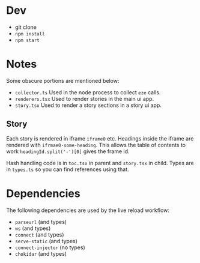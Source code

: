 # Dev
* git clone
* `npm install`
* `npm start`

# Notes 

Some obscure portions are mentioned below: 

* `collector.ts` Used in the node process to collect `eze` calls.
* `renderers.tsx` Used to render stories in the main ui app.
* `story.tsx` Used to render a story sections in a story ui app.

## Story
Each story is rendered in iframe `iframe0` etc. Headings inside the iframe are rendered with `ifrmae0-some-heading`. This allows the table of contents to work `headingId.split('-')[0]` gives the frame id. 

Hash handling code is in `toc.tsx` in parent and `story.tsx` in child. Types are in `types.ts` so you can find references using that.

# Dependencies
The following dependencies are used by the live reload workflow: 

* `parseurl` (and types) 
* `ws` (and types)
* `connect` (and types) 
* `serve-static` (and types) 
* `connect-injector` (no types)
* `chokidar` (and types)
